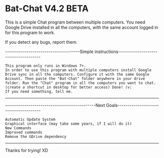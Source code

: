 # Bat-Chat V4.2 BETA
This is a simple Chat program between multiple computers. You need Google Drive installed in all the computers, with the same account logged in for this program to work.

If you detect any bugs, report them.


--------------------------------------Simple instructions--------------------------------------

	This program only runs in Windows 7+.
	In order to use this program with multiple computers install Google Drive sync in all the computers. Configure it with the same Google Account. Then paste the "Bat-Chat" folder anywhere in your drive folder. Run the "Chat" program in all the computers you want to chat. (create a shortcut in desktop for better access) Done! (v:
	If you need something, tell me.
-----------------------------------------------------------------------------------------------
	
----------------------------------------------Next Goals---------------------------------------

	Automatic Update System
	Graphical interface (may take some years, if I will do it)
	New Commands
	Improved commands
	Remove the GDrive dependency
-----------------------------------------------------------------------------------------------

Thanks for trying! XD
